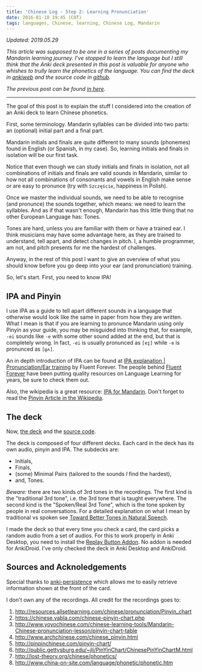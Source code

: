 ```yaml
---
title: 'Chinese Log - Step 2: Learning Pronunciation'
date: 2016-01-18 19:45 (COT)
tags: languages, Chinese, learning, Chinese Log, Mandarin
---
```


_Updated: 2019.05.29_

_This article was supposed to be one in a series of posts documenting my Mandarin learning
journey. I've stopped to learn the language but I still think that the Anki deck
presented in this post is valuable for anyone who whishes to trully learn the phonetics of
the language. You can find the deck in [ankiweb][decklink] and the source code in
[github][githublink]._

_The previous post can be found [in here][originalpost]._

[decklink]: https://ankiweb.net/shared/info/854183352
[originalpost]: https://github.com/helq/blag/blob/0188da8b861a0a8d3d8b4895181ef0f4d5485bd2/src/blog/posts/2016-01-18-chinese-log-step-2.md
[githublink]: https://github.com/helq/pinyin-beginners-anki-deck

---

The goal of this post is to explain the stuff I considered into the creation of an Anki
deck to learn Chinese phonetics.

First, some terminology. Mandarin syllables can be divided into two parts: an (optional)
initial part and a final part.

Mandarin initials and finals are quite different to many sounds (phonemes) found in
English (or Spanish, in my case). So, learning initials and finals in isolation will be
our first task.

Notice that even though we can study initials and finals in isolation, not all
combinations of initials and finals are valid sounds in Mandarin, similar to how not all
combinations of consonants and vowels in English make sense or are easy to pronunce (try with
`Szczęście`, happiness in Polish).

Once we master the individual sounds, we need to be able to recognise (and pronunce) the
sounds together, which means: we need to learn the syllables. And as if that wasn't
enough, Mandarin has this little thing that no other European Language has: Tones.

Tones are hard, unless you are familiar with them or have a trained ear. I think musicians
may have some advantage here, as they are trained to understand, tell apart, and detect
changes in pitch. I, a humble programmer, am not, and pitch presents for me the hardest of
challenges.

Anyway, in the rest of this post I want to give an overview of what you should know before
you go deep into your ear (and pronunciation) training.

<!--
   -I hope that by breaking the problem into little steps, I will be able to learn a new
   -characteristic of the language at the time and not be overwelmed by the immense difference
   -between the phonetic systems of my mother language and Mandarin.  This is of course an
   -oversimplification, but it is an useful simplification.
   -->

So, let's start. First, you need to know IPA!

## IPA and Pinyin ##

I use IPA as a guide to tell apart different sounds in a language that otherwise would
look like the same in paper from how they are written. What I mean is that if you are
learning to pronunce Mandarin using only Pinyin as your guide, you may be misguided into
thinking that, for example, `-ei` sounds like `-e` with some other sound added at the end,
but that is completely wrong. In fact, `-ei` is usually pronunced as `[eɪ̯]` while `-e` is
pronunced as `[ɯ̯ʌ]`.

An in depth introduction of IPA can be found at [IPA explanation | Pronunciation/Ear training](https://fluent-forever.com/chapter3/)
by Fluent Forever. The people behind [Fluent Forever](https://fluent-forever.com) have
been putting quality resources on Language Learning for years, be sure to check them out.

Also, the wikipedia is a great resource: [IPA for Mandarin](https://en.wikipedia.org/wiki/Help:IPA_for_Mandarin).
Don't forget to read the [Pinyin Article in the Wikipedia](https://en.wikipedia.org/wiki/Pinyin).

## The deck ##

Now, [the deck][decklink] and the [source code][githublink].

The deck is composed of four different decks. Each card in the deck has its own audio,
pinyin and IPA. The subdecks are:

- Initials,
- Finals,
- (some) Minimal Pairs (tailored to the sounds _I_ find the hardest),
- and, Tones.

_Beware:_ there are two kinds of 3rd tones in the recordings. The first kind is the
"traditional 3rd tone", i.e. the 3rd tone that is taught everywhere. The second kind is
the "Spoken/Real 3rd Tone", which is the tone spoken by people in real conversations.
For a detailed explanation on what I mean by traditional vs spoken see
[Toward Better Tones in Natural Speech](http://www.sinosplice.com/life/archives/2008/12/10/toward-better-tones-in-natural-speech).

I made the deck so that every time you check a card, the card picks a random audio from a
set of audios. For this to work properly in Anki Desktop, you need to install the
[Replay Button Addon](https://ankiweb.net/shared/info/498789867). No addon is needed for
AnkiDroid. I've only checked the deck in Anki Desktop and AnkiDroid.

## Sources and Acknoledgements ##

Special thanks to [anki-persistence][] which allows me to easily retrieve information
shown at the front of the card.

[anki-persistence]: https://github.com/SimonLammer/anki-persistence

I don't own any of the recordings. All credit for the recordings goes to:

1. <http://resources.allsetlearning.com/chinese/pronunciation/Pinyin_chart>
2. <https://chinese.yabla.com/chinese-pinyin-chart.php>
3. <http://www.yoyochinese.com/chinese-learning-tools/Mandarin-Chinese-pronunciation-lesson/pinyin-chart-table>
4. <http://www.archchinese.com/chinese_pinyin.html>
5. <http://pinpinchinese.com/pinyin-chart/>
6. <http://public.gettysburg.edu/~jli/PinYinChart/ChinesePinYinChartM.html>
7. <http://lost-theory.org/chinese/phonetics/>
8. <http://www.china-on-site.com/language/phonetic/phonetic.htm>

[//]: # ( vim:set ts=2 sw=2 tw=90 et : cc=92: )
